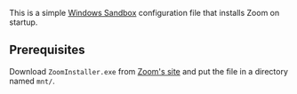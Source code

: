 This is a simple [Windows Sandbox](https://docs.microsoft.com/en-us/windows/security/threat-protection/windows-sandbox/windows-sandbox-overview) configuration file that installs Zoom on startup.

## Prerequisites

Download `ZoomInstaller.exe` from [Zoom's site](https://zoom.us/download) and put the file in a directory named `mnt/`.
